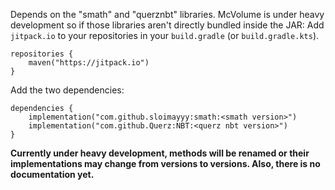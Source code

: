 Depends on the "smath" and "querznbt" libraries.
McVolume is under heavy development so if those libraries aren't directly bundled inside the JAR:
Add `jitpack.io` to your repositories in your `build.gradle` (or `build.gradle.kts`).
```
repositories {
    maven("https://jitpack.io")
}
```
Add the two dependencies:
```
dependencies {
    implementation("com.github.sloimayyy:smath:<smath version>")
    implementation("com.github.Querz:NBT:<querz nbt version>")
}
```

**Currently under heavy development, methods will be renamed or their implementations may change from versions to versions.
Also, there is no documentation yet.**
